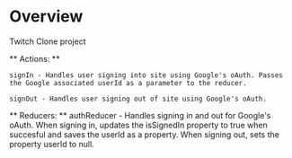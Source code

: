 # Overview

Twitch Clone project

** Actions: **

    signIn - Handles user signing into site using Google's oAuth. Passes the Google associated userId as a parameter to the reducer. 
    
    signOut - Handles user signing out of site using Google's oAuth. 

** Reducers: **
    authReducer - Handles signing in and out for Google's oAuth. When signing in, updates the isSignedIn property to true when succesful and saves the userId as a property. When signing out, sets the property userId to null.




